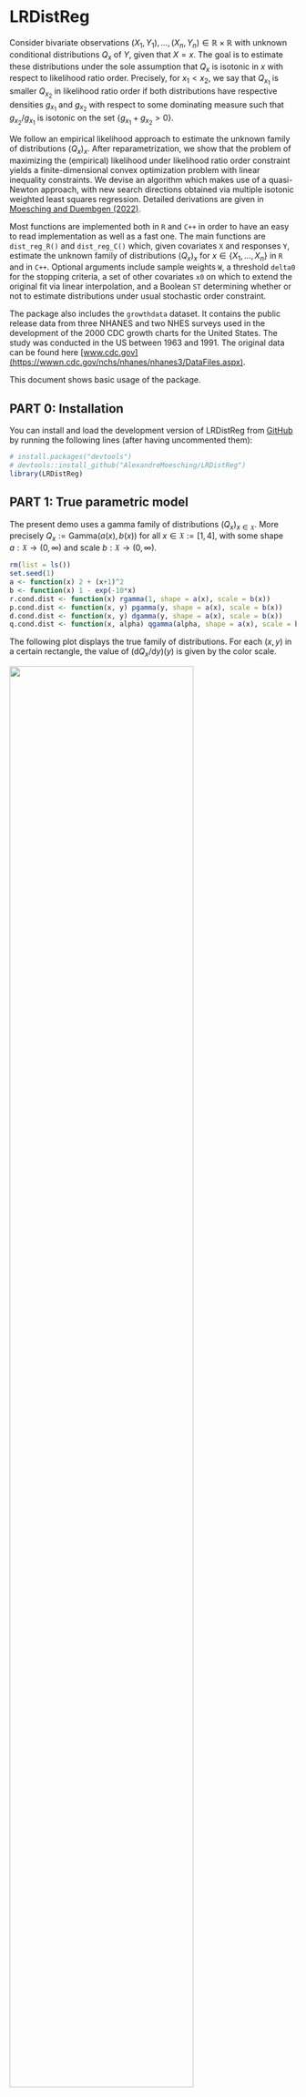 
<!-- README.md is generated from README.Rmd. Please edit that file -->

# LRDistReg

<!-- badges: start -->
<!-- badges: end -->

Consider bivariate observations
$(X_1, Y_1), \ldots , (X_n, Y_n) \in \mathbb{R}\times\mathbb{R}$ with
unknown conditional distributions $Q_x$ of $Y$, given that $X = x$. The
goal is to estimate these distributions under the sole assumption that
$Q_x$ is isotonic in $x$ with respect to likelihood ratio order.
Precisely, for $x_1<x_2$, we say that $Q_{x_1}$ is smaller $Q_{x_2}$ in
likelihood ratio order if both distributions have respective densities
$g_{x_1}$ and $g_{x_2}$ with respect to some dominating measure such
that $g_{x_2}/g_{x_1}$ is isotonic on the set
$\{g_{x_1} + g_{x_2} > 0\}$.

We follow an empirical likelihood approach to estimate the unknown
family of distributions $(Q_x)_x$. After reparametrization, we show that
the problem of maximizing the (empirical) likelihood under likelihood
ratio order constraint yields a finite-dimensional convex optimization
problem with linear inequality constraints. We devise an algorithm which
makes use of a quasi-Newton approach, with new search directions
obtained via multiple isotonic weighted least squares regression.
Detailed derivations are given in [Moesching and Duembgen
(2022)](https://arxiv.org/abs/2007.11521).

Most functions are implemented both in `R` and `C++` in order to have an
easy to read implementation as well as a fast one. The main functions
are `dist_reg_R()` and `dist_reg_C()` which, given covariates `X` and
responses `Y`, estimate the unknown family of distributions $(Q_x)_x$
for $x\in\{X_1,\ldots,X_n\}$ in `R` and in `C++`. Optional arguments
include sample weights `W`, a threshold `delta0` for the stopping
criteria, a set of other covariates `x0` on which to extend the original
fit via linear interpolation, and a Boolean `ST` determining whether or
not to estimate distributions under usual stochastic order constraint.

The package also includes the `growthdata` dataset. It contains the
public release data from three NHANES and two NHES surveys used in the
development of the 2000 CDC growth charts for the United States. The
study was conducted in the US between 1963 and 1991. The original data
can be found here
[www.cdc.gov](https://wwwn.cdc.gov/nchs/nhanes/nhanes3/DataFiles.aspx).

This document shows basic usage of the package.

## PART 0: Installation

You can install and load the development version of LRDistReg from
[GitHub](https://github.com/AlexandreMoesching/LRDistReg) by running the
following lines (after having uncommented them):

``` r
# install.packages("devtools")
# devtools::install_github("AlexandreMoesching/LRDistReg")
library(LRDistReg)
```

## PART 1: True parametric model

The present demo uses a gamma family of distributions
$(Q_x)_{x\in \mathfrak{X}}$. More precisely
$Q_x := \mathrm{Gamma}\bigl(a(x), b(x)\bigr)$ for all
$x \in \mathfrak{X} := [1,4]$, with some shape
$a: \mathfrak{X} \to (0,\infty)$ and scale
$b: \mathfrak{X} \to (0,\infty)$.

``` r
rm(list = ls())
set.seed(1)
a <- function(x) 2 + (x+1)^2
b <- function(x) 1 - exp(-10*x)
r.cond.dist <- function(x) rgamma(1, shape = a(x), scale = b(x))
p.cond.dist <- function(x, y) pgamma(y, shape = a(x), scale = b(x))
d.cond.dist <- function(x, y) dgamma(y, shape = a(x), scale = b(x))
q.cond.dist <- function(x, alpha) qgamma(alpha, shape = a(x), scale = b(x))
```

The following plot displays the true family of distributions. For each
$(x,y)$ in a certain rectangle, the value of
$(\mathrm{d}Q_x/\mathrm{d}y)(y)$ is given by the color scale.

<img src="man/figures/README-visual_output-1.png" width="80%" />

## PART 2: Small data example

We start with a basic example: Draw $n = 30$ observation pairs
$(X_1,Y_1),(X_2,Y_2),...,(X_n,Y_n)$ with covariates in a set
$\mathfrak{X}_o := 1 + 3*\{1,2,...,\ell_o\}/\ell_o$, for $\ell_o = 10$.

``` r
# We define a function to generate data
gen_data <- function(n, l0, round = FALSE) {
  X <- sort(sample(1 + (1:l0) / l0 * 3, size = n, replace = TRUE))
  Y <- rep(0, n)
  for (i in 1:n) Y[i] <- r.cond.dist(X[i])
  if (round) {
    Y <- round(Y, 1) # Should create some ties
  }
  return(list(X = X, Y = Y))
}

n <- 30; l0 <- 10
data <- gen_data(n, l0)
```

We estimate the family of distributions using the function
`dist_reg_R()` with default options.

``` r
res <- dist_reg_R(data$X, data$Y)
plotD(res$par, indices = FALSE)
```

<img src="man/figures/README-first_fit-1.png" width="80%" />

The design of the experiment should be shown. The color of a pair
$(x,y)$ is equal to the number of observations at that location, plus
$1$. In consequence, black points contain no observations, red points
contain one observation pair, green points contain two observation
pairs, etc.

The family of distributions is estimated at each points of this grid.
The estimated conditional distribution functions are given by
`res$CDF_LR`, an $\ell$-by-$m$ matrix.

## PART 3: Comparison between Likelihood-Ratio ordering, usual STochastic ordering and the EMPirical for a larger dataset

This time we obtain the fit using a self-specified value of the
precision parameter $\delta_o$. The option `ST = TRUE` will compute
empirical distributions as well as estimates under usual stochastic
order.

``` r
n <- 1e3; l0 <- 1e2
data <- gen_data(n, l0, TRUE)
res <- dist_reg_R(data$X, data$Y, delta0 = 1e-2, ST = TRUE)
x <- res$par$x                       # Unique covariates 
y <- res$par$y                       # Unique responses
l <- res$par$l                       # Number of unique covariates
m <- res$par$m                       # Number of unique responses
CDF_LR <- res$CDF_LR                 # LR-ordered estimated CDFs
CDF_ST <- res$CDF_ST                 # ST-ordered estimated CDFs
CDF_EMP <- res$CDF_EMP               # Empirical CDFs
CDF_TRUE <- outer(x, y, p.cond.dist) # True CDFs
```

The following plot displays the true CDF as well as its estimators for
two values of $x$: One middle covariate ($x = 2.5$) and one boundary
covariate ($x = 4$).

<img src="man/figures/README-plot_fit-1.png" width="80%" />

The LR-estimator is in general smoother than the ST-estimator. In this
specific example, the LR-estimator is also closer to the true
distribution than the ST-estimator.

## PART 4: Growth data and interpolation feature

We take a sample of $n=2000$ girls between $2$ and $16$ years old from
the `growthdata`, estimate CDFs (this time using the C++ function) for
all years and months between $2$ and $16$ (using the interpolation
feature `x0`) and produce $\beta$-quantile curves (taut strings between
each pair of lower and upper $\beta$-quantile curves).

``` r
data <- growthdata[(growthdata$sex == 2) &
                     (2 * 12 <= growthdata$age.months) & 
                     (growthdata$age.months <= 16 * 12) &
                     !is.na(growthdata$weight), c("age.months", "weight")]
n_full <- nrow(data)
x0 <- sort(unique(data$age.months)); l0 <- length(x0)

n <- 2e3
ii <- sample(1:n_full, n, replace = FALSE)
X <- data$age.months[ii]; Y <- data$weight[ii]

res <- dist_reg_C(X, Y, rep(1, n), 1e-2, ST = FALSE, x0 = x0)
CDF_LR <- res$CDF_LR
par <- res$par
x <- par$x
y <- par$y

beta.seq <- c(0.10, 0.25, 0.5, 0.75, 0.90); beta.n <- length(beta.seq)

# Compute lower and upper quantile curves, and then a taut string
QLR <- matrix(0, nrow = l0, ncol = beta.n)
for (s in seq_along(beta.seq)) {
  QL <- QU <- rep(0, l0)
  for (j in 1:l0) {
    QL[j] <- y[min(which(CDF_LR[j,] >= beta.seq[s]))]
    QU[j] <- y[min(which(CDF_LR[j,] >  beta.seq[s]))]
  }
  QLR[, s] <- QL
  if (any(QL[-c(1, l0)] != QU[-c(1, l0)])) {
    QL[1] <- QU[1]; QU[l0] <- QL[l0]
    QLR[, s] <- taut.string(QL[, s], QU[, s], x)$Y
  }
}

plot(data[ii,], pch = 16, cex = 0.3, xaxt = "n", log = "y",
     ylim = range(data$weight[ii]) * c(0.9, 1.1),
     xlab = "Age [years]", ylab = "Weight [kg]")
axis(1, at = 12 * 2:16, labels = 2:16)
for (s in seq_along(beta.seq)) {
  lines(x0, QLR[, s], lwd = 2.5)
}
```

<img src="man/figures/README-growth_data-1.png" width="80%" />
